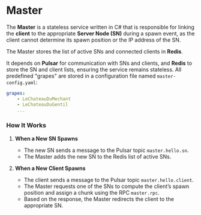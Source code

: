 # Master

The **Master** is a stateless service written in C# that is responsible for linking the **client** to the appropriate **Server Node (SN)** during a spawn event, as the client cannot determine its spawn position or the IP address of the SN.

The Master stores the list of active SNs and connected clients in **Redis**.

It depends on **Pulsar** for communication with SNs and clients, and **Redis** to store the SN and client lists, ensuring the service remains stateless. All predefined "grapes" are stored in a configuration file named `master-config.yaml`:

```yaml
grapes:
    - LeChateauDuMechant
    - LeChateauDuGentil
    ...
```

### How It Works

1. **When a New SN Spawns**

   - The new SN sends a message to the Pulsar topic `master.hello.sn`.
   - The Master adds the new SN to the Redis list of active SNs.
2. **When a New Client Spawns**

   - The client sends a message to the Pulsar topic `master.hello.client`.
   - The Master requests one of the SNs to compute the client’s spawn position and assign a chunk using the RPC `master.rpc`.
   - Based on the response, the Master redirects the client to the appropriate SN.

